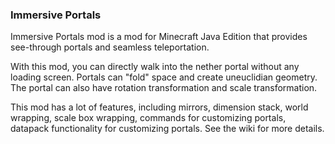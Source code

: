 ### Immersive Portals

Immersive Portals mod is a mod for Minecraft Java Edition that provides see-through portals and seamless teleportation.

With this mod, you can directly walk into the nether portal without any loading screen. Portals can "fold" space and create uneuclidian geometry. The portal can also have rotation transformation and scale transformation.

This mod has a lot of features, including mirrors, dimension stack, world wrapping, scale box wrapping, commands for customizing portals, datapack functionality for customizing portals. See the wiki for more details.
